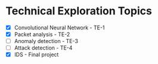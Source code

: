 # Technical Exploration Topics

- [x] Convolutional Neural Network - TE-1
- [x] Packet analysis - TE-2
- [ ] Anomaly detection - TE-3
- [ ] Attack detection - TE-4
- [x] IDS - Final project